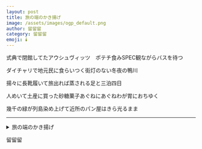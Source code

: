 ```yaml
---
layout: post
title: 旅の端のかき揚げ
image: /assets/images/ogp_default.png
author: 留留留
category: 留留留
emoji: 🕯️
---
```


<div class="tanka-area"><div class="tanka">
<p>式典で閉館してたアウシュヴィッツ　ポテチ食みSPEC観ながらバスを待つ</p>
<p>ダイチャリで地元民に食らいつく街灯のない冬夜の鴨川</p>
<p>揚々に長靴履いて旅出れば蒸される足と三泊四日</p>
<p>人めいて土産に買った砂糖菓子あぐねにあぐねわが胃におちゆく</p>
<p>幾千の緑が列島染め上げて近所のパン屋はきら光るまま</p></div></div>

---

<details><summary>旅の端のかき揚げ</summary>
式典で閉館してたアウシュヴィッツ　ポテチ食みSPEC観ながらバスを待つ<br/>
ダイチャリで地元民に食らいつく街灯のない冬夜の鴨川<br/>
揚々に長靴履いて旅出れば蒸される足と三泊四日<br/>
人めいて土産に買った砂糖菓子あぐねにあぐねわが胃におちゆく<br/>
幾千の緑が列島染め上げて近所のパン屋はきら光るまま<br/>
</details>

留留留
